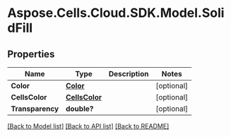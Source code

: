 # Aspose.Cells.Cloud.SDK.Model.SolidFill
## Properties

Name | Type | Description | Notes
------------ | ------------- | ------------- | -------------
**Color** | [**Color**](Color.md) |  | [optional] 
**CellsColor** | [**CellsColor**](CellsColor.md) |  | [optional] 
**Transparency** | **double?** |  | [optional] 

[[Back to Model list]](../README.md#documentation-for-models) [[Back to API list]](../README.md#documentation-for-api-endpoints) [[Back to README]](../README.md)

